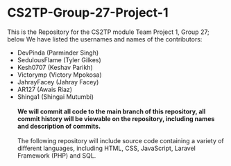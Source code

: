 # CS2TP-Group-27-Project-1

This is the Repository for the CS2TP module Team Project 1, Group 27; below We have listed the usernames and names of the contributors:
- DevPinda (Parminder Singh)
- SedulousFlame (Tyler Gilkes)
- Kesh0707 (Keshav Parikh)
- Victorymp (Victory Mpokosa)
- JahrayFacey (Jahray Facey)
- AR127 (Awais Riaz)
- Shinga1 (Shingai Mutumbi)
<br></br>
<b>We will commit all code to the main branch of this repository, all commit history will be viewable on the repository, including names and description of commits.</b>
<br></br>
The following repository will include source code containing a variety of different languages, including HTML, CSS, JavaScript, Laravel Framework (PHP) and SQL.

